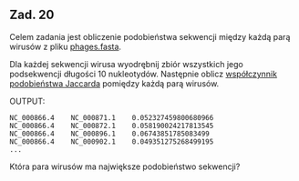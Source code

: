 ## Zad. 20
Celem zadania jest obliczenie podobieństwa sekwencji między każdą parą wirusów z pliku [phages.fasta](./data/phages.fasta).

Dla każdej sekwencji wirusa wyodrębnij zbiór wszystkich jego podsekwencji długości 10 nukleotydów. Następnie oblicz [współczynnik podobieństwa Jaccarda](https://pl.wikipedia.org/wiki/Indeks_Jaccarda) pomiędzy każdą parą wirusów.

OUTPUT:

```
NC_000866.4    NC_000871.1    0.052327459800680966
NC_000866.4    NC_000872.1    0.058190024217813545
NC_000866.4    NC_000896.1    0.06743851785083499
NC_000866.4    NC_000902.1    0.049351275268499195
...
```

Która para wirusów ma największe podobieństwo sekwencji?